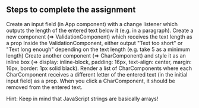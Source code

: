 ## Steps to complete the assignment

Create an input field (in App component) with a change listener which outputs the length of the entered text below it (e.g. in a paragraph).
Create a new component (=> ValidationComponent) which receives the text length as a prop
Inside the ValidationComponent, either output "Text too short" or "Text long enough" depending on the text length (e.g. take 5 as a minimum length)
Create another component (=> CharComponent) and style it as an inline box (=> display: inline-block, padding: 16px, text-align: center, margin: 16px, border: 1px solid black).
Render a list of CharComponents where each CharComponent receives a different letter of the entered text (in the initial input field) as a prop.
When you click a CharComponent, it should be removed from the entered text.

Hint: Keep in mind that JavaScript strings are basically arrays!